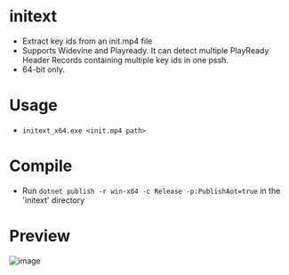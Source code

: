 # initext
+ Extract key ids from an init.mp4 file
+ Supports Widevine and Playready. It can detect multiple PlayReady Header Records containing multiple key ids in one pssh.
+ 64-bit only.

# Usage
+ `initext_x64.exe <init.mp4 path>`

# Compile
+ Run `dotnet publish -r win-x64 -c Release -p:PublishAot=true` in the 'initext' directory

# Preview
![image](https://github.com/DevLARLEY/initext/assets/121249322/b2ee8166-9737-47ea-99bf-22a857293e14)
